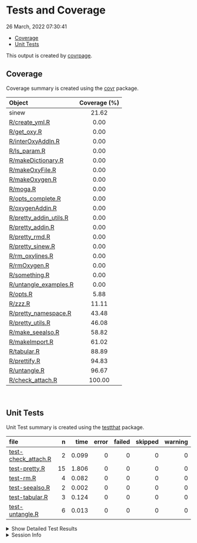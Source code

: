 Tests and Coverage
================
26 March, 2022 07:30:41

-   [Coverage](#coverage)
-   [Unit Tests](#unit-tests)

This output is created by
[covrpage](https://github.com/yonicd/covrpage).

## Coverage

Coverage summary is created using the
[covr](https://github.com/r-lib/covr) package.

| Object                                                | Coverage (%) |
|:------------------------------------------------------|:------------:|
| sinew                                                 |    21.62     |
| [R/create\_yml.R](../R/create_yml.R)                  |     0.00     |
| [R/get\_oxy.R](../R/get_oxy.R)                        |     0.00     |
| [R/interOxyAddIn.R](../R/interOxyAddIn.R)             |     0.00     |
| [R/ls\_param.R](../R/ls_param.R)                      |     0.00     |
| [R/makeDictionary.R](../R/makeDictionary.R)           |     0.00     |
| [R/makeOxyFile.R](../R/makeOxyFile.R)                 |     0.00     |
| [R/makeOxygen.R](../R/makeOxygen.R)                   |     0.00     |
| [R/moga.R](../R/moga.R)                               |     0.00     |
| [R/opts\_complete.R](../R/opts_complete.R)            |     0.00     |
| [R/oxygenAddin.R](../R/oxygenAddin.R)                 |     0.00     |
| [R/pretty\_addin\_utils.R](../R/pretty_addin_utils.R) |     0.00     |
| [R/pretty\_addin.R](../R/pretty_addin.R)              |     0.00     |
| [R/pretty\_rmd.R](../R/pretty_rmd.R)                  |     0.00     |
| [R/pretty\_sinew.R](../R/pretty_sinew.R)              |     0.00     |
| [R/rm\_oxylines.R](../R/rm_oxylines.R)                |     0.00     |
| [R/rmOxygen.R](../R/rmOxygen.R)                       |     0.00     |
| [R/something.R](../R/something.R)                     |     0.00     |
| [R/untangle\_examples.R](../R/untangle_examples.R)    |     0.00     |
| [R/opts.R](../R/opts.R)                               |     5.88     |
| [R/zzz.R](../R/zzz.R)                                 |    11.11     |
| [R/pretty\_namespace.R](../R/pretty_namespace.R)      |    43.48     |
| [R/pretty\_utils.R](../R/pretty_utils.R)              |    46.08     |
| [R/make\_seealso.R](../R/make_seealso.R)              |    58.82     |
| [R/makeImport.R](../R/makeImport.R)                   |    61.02     |
| [R/tabular.R](../R/tabular.R)                         |    88.89     |
| [R/prettify.R](../R/prettify.R)                       |    94.83     |
| [R/untangle.R](../R/untangle.R)                       |    96.67     |
| [R/check\_attach.R](../R/check_attach.R)              |    100.00    |

<br>

## Unit Tests

Unit Test summary is created using the
[testthat](https://github.com/r-lib/testthat) package.

| file                                                 |   n |  time | error | failed | skipped | warning |
|:-----------------------------------------------------|----:|------:|------:|-------:|--------:|--------:|
| [test-check\_attach.R](testthat/test-check_attach.R) |   2 | 0.099 |     0 |      0 |       0 |       0 |
| [test-pretty.R](testthat/test-pretty.R)              |  15 | 1.806 |     0 |      0 |       0 |       0 |
| [test-rm.R](testthat/test-rm.R)                      |   4 | 0.082 |     0 |      0 |       0 |       0 |
| [test-seealso.R](testthat/test-seealso.R)            |   2 | 0.002 |     0 |      0 |       0 |       0 |
| [test-tabular.R](testthat/test-tabular.R)            |   3 | 0.124 |     0 |      0 |       0 |       0 |
| [test-untangle.R](testthat/test-untangle.R)          |   6 | 0.013 |     0 |      0 |       0 |       0 |

<details closed>
<summary>
Show Detailed Test Results
</summary>

| file                                                  | context       | test                                           | status |   n |  time |
|:------------------------------------------------------|:--------------|:-----------------------------------------------|:-------|----:|------:|
| [test-check\_attach.R](testthat/test-check_attach.R#) | check\_attach | test check attach: already loaded              | PASS   |   1 | 0.093 |
| [test-check\_attach.R](testthat/test-check_attach.R#) | check\_attach | test check attach: not already loaded          | PASS   |   1 | 0.006 |
| [test-pretty.R](testthat/test-pretty.R#L15)           | pretty        | switches: force                                | PASS   |   2 | 1.144 |
| [test-pretty.R](testthat/test-pretty.R#L26)           | pretty        | switches: ignore                               | PASS   |   1 | 0.181 |
| [test-pretty.R](testthat/test-pretty.R#)              | pretty        | setup files: length                            | PASS   |   1 | 0.003 |
| [test-pretty.R](testthat/test-pretty.R#)              | pretty        | setup files: class                             | PASS   |   1 | 0.185 |
| [test-pretty.R](testthat/test-pretty.R#)              | pretty        | setup files: names                             | PASS   |   1 | 0.002 |
| [test-pretty.R](testthat/test-pretty.R#)              | pretty        | setup file: length                             | PASS   |   1 | 0.002 |
| [test-pretty.R](testthat/test-pretty.R#)              | pretty        | setup file: class                              | PASS   |   1 | 0.009 |
| [test-pretty.R](testthat/test-pretty.R#)              | pretty        | setup file: names                              | PASS   |   1 | 0.002 |
| [test-pretty.R](testthat/test-pretty.R#)              | pretty        | setup text: length                             | PASS   |   1 | 0.001 |
| [test-pretty.R](testthat/test-pretty.R#)              | pretty        | setup text: class                              | PASS   |   1 | 0.007 |
| [test-pretty.R](testthat/test-pretty.R#)              | pretty        | setup text: names                              | PASS   |   1 | 0.002 |
| [test-pretty.R](testthat/test-pretty.R#L69)           | pretty        | full text: txt                                 | PASS   |   2 | 0.100 |
| [test-pretty.R](testthat/test-pretty.R#L80_L82)       | pretty        | full file: file                                | PASS   |   1 | 0.168 |
| [test-rm.R](testthat/test-rm.R#L17_L20)               | remove oxygen | rm valid actions: no show file                 | PASS   |   1 | 0.058 |
| [test-rm.R](testthat/test-rm.R#L27_L30)               | remove oxygen | rm valid actions: show file                    | PASS   |   1 | 0.004 |
| [test-rm.R](testthat/test-rm.R#L48_L51)               | remove oxygen | rm invalid actions: extension                  | PASS   |   1 | 0.013 |
| [test-rm.R](testthat/test-rm.R#L57_L60)               | remove oxygen | rm invalid actions: path                       | PASS   |   1 | 0.007 |
| [test-seealso.R](testthat/test-seealso.R#)            | make seealso  | cutoff: less than cutoff                       | PASS   |   1 | 0.001 |
| [test-seealso.R](testthat/test-seealso.R#)            | make seealso  | no cutoff: no elements                         | PASS   |   1 | 0.001 |
| [test-tabular.R](testthat/test-tabular.R#)            | tabular       | convert dataframe to tabular header: length    | PASS   |   1 | 0.002 |
| [test-tabular.R](testthat/test-tabular.R#)            | tabular       | convert dataframe to tabular header: class     | PASS   |   1 | 0.120 |
| [test-tabular.R](testthat/test-tabular.R#)            | tabular       | convert dataframe to tabular no header: length | PASS   |   1 | 0.002 |
| [test-untangle.R](testthat/test-untangle.R#L42)       | untangle      | parent functions: find the parents             | PASS   |   1 | 0.002 |
| [test-untangle.R](testthat/test-untangle.R#L46)       | untangle      | parent functions: parent indicies              | PASS   |   1 | 0.002 |
| [test-untangle.R](testthat/test-untangle.R#L53)       | untangle      | untangle inputs: empty                         | PASS   |   1 | 0.005 |
| [test-untangle.R](testthat/test-untangle.R#L58_L59)   | untangle      | untangle inputs: text functions                | PASS   |   1 | 0.002 |
| [test-untangle.R](testthat/test-untangle.R#L63_L64)   | untangle      | untangle inputs: text body                     | PASS   |   1 | 0.001 |
| [test-untangle.R](testthat/test-untangle.R#L69_L72)   | untangle      | untangle inputs: file                          | PASS   |   1 | 0.001 |

</details>
<details>
<summary>
Session Info
</summary>

| Field    | Value                             |
|:---------|:----------------------------------|
| Version  | R version 4.1.0 (2021-05-18)      |
| Platform | x86\_64-apple-darwin17.0 (64-bit) |
| Running  | macOS Big Sur 11.6                |
| Language | en\_US                            |
| Timezone | America/New\_York                 |

| Package  | Version |
|:---------|:--------|
| testthat | 3.1.2   |
| covr     | 3.5.1   |
| covrpage | 0.1     |

</details>
<!--- Final Status : pass --->
